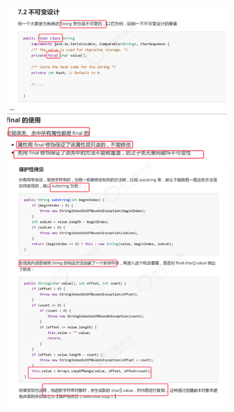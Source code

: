![](assets/03不可变类的设计/file-20250918115455522.png)![](assets/03不可变类的设计/file-20250918115542273.png)
![](assets/03不可变类的设计/file-20250918115908792.png)